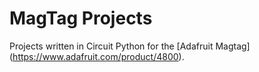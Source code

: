 # MagTag Projects

Projects written in Circuit Python for the [Adafruit Magtag] (https://www.adafruit.com/product/4800).
